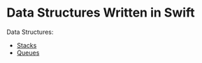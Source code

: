 # Data Structures Written in Swift

Data Structures:
* [Stacks](https://github.com/gmaldona/DataStructures/blob/master/Data%20Structures%20in%20Swift/StackExample.playground/Contents.swift)
* [Queues](https://github.com/gmaldona/DataStructures/blob/master/Data%20Structures%20in%20Swift/QueueExample.playground/Contents.swift)
